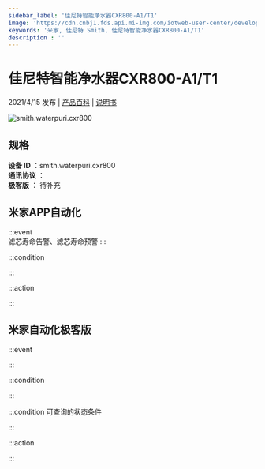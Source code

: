 ```yaml
---
sidebar_label: '佳尼特智能净水器CXR800-A1/T1'
image: 'https://cdn.cnbj1.fds.api.mi-img.com/iotweb-user-center/developer_1679047840503Pa8kX1Y8.png?GalaxyAccessKeyId=AKVGLQWBOVIRQ3XLEW&Expires=9223372036854775807&Signature=57yo4jHISGHUGUr/gN6c7W584lY='
keywords: '米家, 佳尼特 Smith, 佳尼特智能净水器CXR800-A1/T1'
description : ''
---
```

# 佳尼特智能净水器CXR800-A1/T1

2021/4/15 发布 | [产品百科](https://home.mi.com/webapp/content/baike/product/index.html?model=smith.waterpuri.cxr800/) | [说明书](https://home.mi.com/views/introduction.html?model=smith.waterpuri.cxr800&region=cn)

![smith.waterpuri.cxr800](https://cdn.cnbj1.fds.api.mi-img.com/iotweb-user-center/developer_1679047840503Pa8kX1Y8.png?GalaxyAccessKeyId=AKVGLQWBOVIRQ3XLEW&Expires=9223372036854775807&Signature=57yo4jHISGHUGUr/gN6c7W584lY=)

## 规格  
> 
**设备 ID** ：smith.waterpuri.cxr800  
**通讯协议** ：  
**极客版**  ： 待补充 


## 米家APP自动化  

:::event  
滤芯寿命告警、滤芯寿命预警
:::

:::condition  

:::

:::action   

:::

## 米家自动化极客版  

:::event  

:::

:::condition  

:::

:::condition 可查询的状态条件  

:::

:::action  

:::

        

